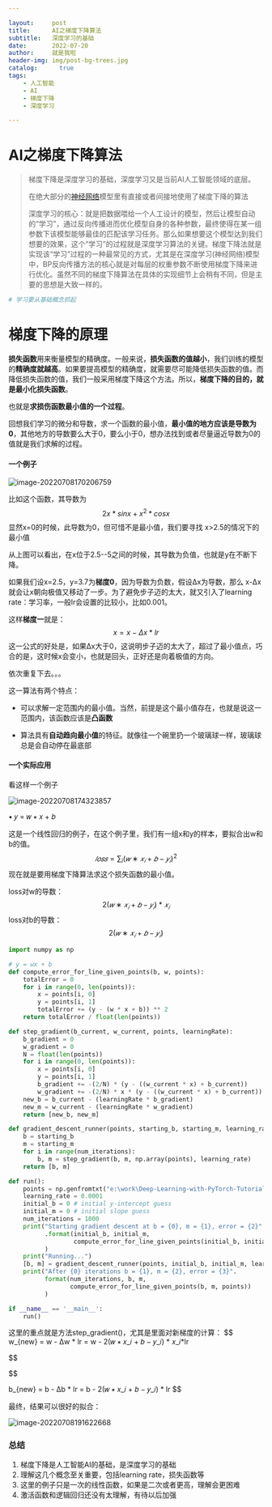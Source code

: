 ```yaml
---

layout:     post
title:      AI之梯度下降算法
subtitle:   深度学习的基础
date:       2022-07-20
author:     就是我啦
header-img: img/post-bg-trees.jpg
catalog: 	  true
tags:
    - 人工智能   
    - AI   
    - 梯度下降
    - 深度学习

---
```


# AI之梯度下降算法

> 梯度下降是深度学习的基础，深度学习又是当前AI人工智能领域的底层。
>
> 在绝大部分的[神经网络](https://so.csdn.net/so/search?q=神经网络&spm=1001.2101.3001.7020)模型里有直接或者间接地使用了梯度下降的算法
>
> 深度学习的核心：就是把数据喂给一个人工设计的模型，然后让模型自动的“学习”，通过反向传播进而优化模型自身的各种参数，最终使得在某一组参数下该模型能够最佳的匹配该学习任务。那么如果想要这个模型达到我们想要的效果，这个“学习”的过程就是深度学习算法的关键。梯度下降法就是实现该“学习”过程的一种最常见的方式，尤其是在深度学习(神经网络)模型中，BP反向传播方法的核心就是对每层的权重参数不断使用梯度下降来进行优化。虽然不同的梯度下降算法在具体的实现细节上会稍有不同，但是主要的思想是大致一样的。

```sh
# 学习要从基础概念抓起
```

# 梯度下降的原理

**损失函数**用来衡量模型的精确度。一般来说，**损失函数的值越小**，我们训练的模型的**精确度就越高**。如果要提高模型的精确度，就需要尽可能降低损失函数的值。而降低损失函数的值，我们一般采用梯度下降这个方法。所以，**梯度下降的目的，就是最小化损失函数**。

也就是**求损伤函数最小值的一个过程**。

回想我们学习的微分和导数，求一个函数的最小值，**最小值的地方应该是导数为0**，其他地方的导数要么大于0，要么小于0，想办法找到或者尽量逼近导数为0的值就是我们求解的过程。

#### 一个例子

![image-20220708170206759](/img/images/image-20220708170206759.png)

比如这个函数，其导数为
$$
2x * sinx+x^2 * cosx
$$
显然x=0的时候，此导数为0，但可惜不是最小值，我们要寻找 x>2.5的情况下的最小值

从上图可以看出，在x位于2.5--5之间的时候，其导数为负值，也就是y在不断下降。

如果我们设x=2.5，y=3.7为**梯度0**，因为导数为负数，假设Δx为导数，那么 x-Δx就会让x朝向极值又移动了一步。为了避免步子迈的太大，就又引入了learning rate：学习率，一般lr会设置的比较小，比如0.001。

这样**梯度一**就是：
$$
x = x - Δx * lr
$$
这一公式的好处是，如果Δx大于0，这说明步子迈的太大了，超过了最小值点，巧合的是，这时候x会变小，也就是回头，正好还是向着极值的方向。

依次重复下去。。。

这一算法有两个特点：

* 可以求解一定范围内的最小值。当然，前提是这个最小值存在，也就是说这一范围内，该函数应该是**凸函数**

* 算法具有**自动趋向最小值**的特征。就像往一个碗里扔一个玻璃球一样，玻璃球总是会自动停在最底部

  

#### 一个实际应用

看这样一个例子

![image-20220708174323857](/img/images/image-20220708174323857.png)

▪ 𝑦 = 𝑤 ∗ 𝑥 + 𝑏 

这是一个线性回归的例子，在这个例子里，我们有一组x和y的样本，要拟合出w和b的值。
$$
𝑙𝑜𝑠𝑠 = \sum_{i} (𝑤 ∗ 𝑥_𝑖 + 𝑏 − 𝑦_𝑖)^2
$$
现在就是要用梯度下降算法求这个损失函数的最小值。

loss对w的导数：
$$
2(𝑤 ∗ 𝑥_𝑖 + 𝑏 − 𝑦_𝑖) * 𝑥_𝑖
$$
loss对b的导数：
$$
2(𝑤 ∗ 𝑥_𝑖 + 𝑏 − 𝑦_𝑖)
$$


```python
import numpy as np

# y = wx + b
def compute_error_for_line_given_points(b, w, points):
    totalError = 0
    for i in range(0, len(points)):
        x = points[i, 0]
        y = points[i, 1]
        totalError += (y - (w * x + b)) ** 2
    return totalError / float(len(points))

def step_gradient(b_current, w_current, points, learningRate):
    b_gradient = 0
    w_gradient = 0
    N = float(len(points))
    for i in range(0, len(points)):
        x = points[i, 0]
        y = points[i, 1]
        b_gradient += -(2/N) * (y - ((w_current * x) + b_current))
        w_gradient += -(2/N) * x * (y - ((w_current * x) + b_current))
    new_b = b_current - (learningRate * b_gradient)
    new_m = w_current - (learningRate * w_gradient)
    return [new_b, new_m]

def gradient_descent_runner(points, starting_b, starting_m, learning_rate, num_iterations):
    b = starting_b
    m = starting_m
    for i in range(num_iterations):
        b, m = step_gradient(b, m, np.array(points), learning_rate)
    return [b, m]

def run():
    points = np.genfromtxt("e:\work\Deep-Learning-with-PyTorch-Tutorials\lesson04-简单回归案例实战\data.csv", delimiter=",")
    learning_rate = 0.0001
    initial_b = 0 # initial y-intercept guess
    initial_m = 0 # initial slope guess
    num_iterations = 1000
    print("Starting gradient descent at b = {0}, m = {1}, error = {2}"
          .format(initial_b, initial_m,
                  compute_error_for_line_given_points(initial_b, initial_m, points))
          )
    print("Running...")
    [b, m] = gradient_descent_runner(points, initial_b, initial_m, learning_rate, num_iterations)
    print("After {0} iterations b = {1}, m = {2}, error = {3}".
          format(num_iterations, b, m,
                 compute_error_for_line_given_points(b, m, points))
          )

if __name__ == '__main__':
    run()
```

这里的重点就是方法step_gradient()，尤其是里面对新梯度的计算：
$$
w_{new} = w - Δw * lr = w - 2(𝑤 ∗ 𝑥_𝑖 + 𝑏 − 𝑦_𝑖) * 𝑥_𝑖*lr
$$

$$

b_{new} = b - Δb * lr = b - 2(𝑤 ∗ 𝑥_𝑖 + 𝑏 − 𝑦_𝑖) * lr
$$

最终，结果可以很好的拟合：

![image-20220708191622668](/img/images/image-20220708191622668.png)



### 总结

1. 梯度下降是人工智能AI的基础，是深度学习的基础
1. 理解这几个概念至关重要，包括learning rate，损失函数等
1. 这里的例子只是一次的线性函数，如果是二次或者更高，理解会更困难
1. 激活函数和逻辑回归还没有太理解，有待以后加强

